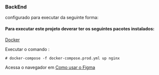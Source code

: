 
### BackEnd 

configurado para executar da seguinte forma:

#### Para executar este projeto deverar ter os seguintes pacotes instalados:
[Docker](https://docs.docker.com/install/)


Executar o comando :
    
    # docker-compose -f docker-compose.prod.yml up nginx

Acessa o navegador em [Como usar o Figma](https://localhost)
